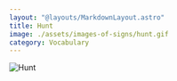 ```yaml
---
layout: "@layouts/MarkdownLayout.astro"
title: Hunt
image: ./assets/images-of-signs/hunt.gif
category: Vocabulary
---
```


![Hunt](@signs/hunt.gif)
